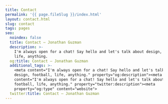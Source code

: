 ```yaml
---
title: Contact
permalink: '{{ page.fileSlug }}/index.html'
layout: contact.html
slug: contact
tags: pages
seo:
  noindex: false
  title: Contact – Jonathan Guzman
  description: >-
    I'm always open for a chat! Say hello and let's talk about design, football,
    life, anything.
  og:title: Contact – Jonathan Guzman
  additional_tags: >-
    <meta content="I'm always open for a chat! Say hello and let's talk about
    design, football, life, anything." property="og:description"><meta
    content="I'm always open for a chat! Say hello and let's talk about design,
    football, life, anything." property="twitter:description"><meta
    property="og:type" content="website">
  twitter:title: Contact – Jonathan Guzman
---
```



